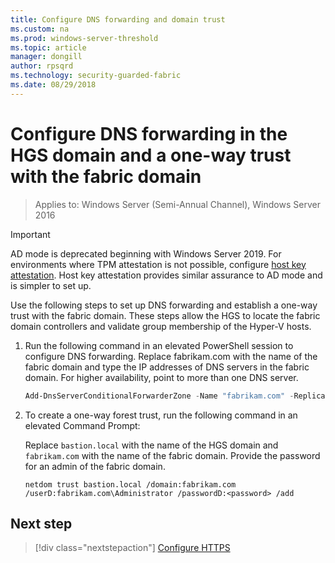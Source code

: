 ```yaml
---
title: Configure DNS forwarding and domain trust 
ms.custom: na
ms.prod: windows-server-threshold
ms.topic: article
manager: dongill
author: rpsqrd
ms.technology: security-guarded-fabric
ms.date: 08/29/2018
---
```


# Configure DNS forwarding in the HGS domain and a one-way trust with the fabric domain

>Applies to: Windows Server (Semi-Annual Channel), Windows Server 2016

>[!IMPORTANT]
>AD mode is deprecated beginning with Windows Server 2019. For environments where TPM attestation is not possible, configure [host key attestation](guarded-fabric-initialize-hgs-key-mode.md). Host key attestation provides similar assurance to AD mode and is simpler to set up. 

Use the following steps to set up DNS forwarding and establish a one-way trust with the fabric domain. These steps allow the HGS to locate the fabric domain controllers and validate group membership of the Hyper-V hosts.

1.  Run the following command in an elevated PowerShell session to configure DNS forwarding. Replace fabrikam.com with the name of the fabric domain and type the IP addresses of DNS servers in the fabric domain. For higher availability, point to more than one DNS server.

    ```powershell
    Add-DnsServerConditionalForwarderZone -Name "fabrikam.com" -ReplicationScope "Forest" -MasterServers <DNSserverAddress1>, <DNSserverAddress2>
    ```

2.  To create a one-way forest trust, run the following command in an elevated Command Prompt:

    Replace `bastion.local` with the name of the HGS domain and `fabrikam.com` with the name of the fabric domain. Provide the password for an admin of the fabric domain.

        netdom trust bastion.local /domain:fabrikam.com /userD:fabrikam.com\Administrator /passwordD:<password> /add

## Next step 

> [!div class="nextstepaction"]
> [Configure HTTPS](guarded-fabric-configure-hgs-https.md)
